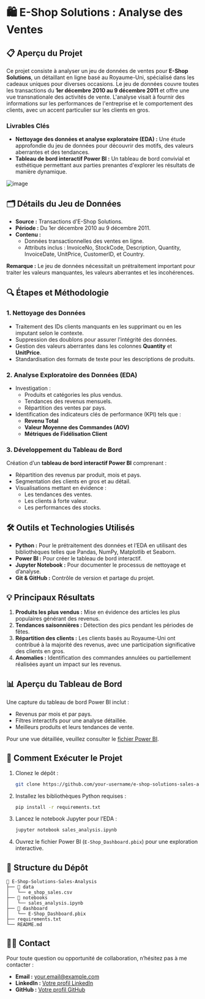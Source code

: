 # 🛍 E-Shop Solutions : Analyse des Ventes

## 📋 Aperçu du Projet

Ce projet consiste à analyser un jeu de données de ventes pour **E-Shop Solutions**, un détaillant en ligne basé au Royaume-Uni, spécialisé dans les cadeaux uniques pour diverses occasions. Le jeu de données couvre toutes les transactions du **1er décembre 2010 au 9 décembre 2011** et offre une vue transnationale des activités de vente. L'analyse visait à fournir des informations sur les performances de l'entreprise et le comportement des clients, avec un accent particulier sur les clients en gros.

### Livrables Clés
- **Nettoyage des données et analyse exploratoire (EDA) :** Une étude approfondie du jeu de données pour découvrir des motifs, des valeurs aberrantes et des tendances.
- **Tableau de bord interactif Power BI :** Un tableau de bord convivial et esthétique permettant aux parties prenantes d'explorer les résultats de manière dynamique.

![image](https://github.com/user-attachments/assets/1eab91c2-4f63-4bff-9620-a679e41a3009)


## 🗂️ Détails du Jeu de Données
- **Source :** Transactions d'E-Shop Solutions.
- **Période :** Du 1er décembre 2010 au 9 décembre 2011.
- **Contenu :**
  - Données transactionnelles des ventes en ligne.
  - Attributs inclus : InvoiceNo, StockCode, Description, Quantity, InvoiceDate, UnitPrice, CustomerID, et Country.
  
**Remarque :** Le jeu de données nécessitait un prétraitement important pour traiter les valeurs manquantes, les valeurs aberrantes et les incohérences.


## 🔍 Étapes et Méthodologie

### 1. **Nettoyage des Données**
- Traitement des IDs clients manquants en les supprimant ou en les imputant selon le contexte.
- Suppression des doublons pour assurer l’intégrité des données.
- Gestion des valeurs aberrantes dans les colonnes **Quantity** et **UnitPrice**.
- Standardisation des formats de texte pour les descriptions de produits.

### 2. **Analyse Exploratoire des Données (EDA)**
- Investigation :
  - Produits et catégories les plus vendus.
  - Tendances des revenus mensuels.
  - Répartition des ventes par pays.
- Identification des indicateurs clés de performance (KPI) tels que :
  - **Revenu Total**
  - **Valeur Moyenne des Commandes (AOV)**
  - **Métriques de Fidélisation Client**

### 3. **Développement du Tableau de Bord**
Création d’un **tableau de bord interactif Power BI** comprenant :
- Répartition des revenus par produit, mois et pays.
- Segmentation des clients en gros et au détail.
- Visualisations mettant en évidence :
  - Les tendances des ventes.
  - Les clients à forte valeur.
  - Les performances des stocks.


## 🛠️ Outils et Technologies Utilisés
- **Python :** Pour le prétraitement des données et l’EDA en utilisant des bibliothèques telles que Pandas, NumPy, Matplotlib et Seaborn.
- **Power BI :** Pour créer le tableau de bord interactif.
- **Jupyter Notebook :** Pour documenter le processus de nettoyage et d’analyse.
- **Git & GitHub :** Contrôle de version et partage du projet.


## 💡 Principaux Résultats
1. **Produits les plus vendus :** Mise en évidence des articles les plus populaires générant des revenus.
2. **Tendances saisonnières :** Détection des pics pendant les périodes de fêtes.
3. **Répartition des clients :** Les clients basés au Royaume-Uni ont contribué à la majorité des revenus, avec une participation significative des clients en gros.
4. **Anomalies :** Identification des commandes annulées ou partiellement réalisées ayant un impact sur les revenus.


## 📊 Aperçu du Tableau de Bord
Une capture du tableau de bord Power BI inclut :
- Revenus par mois et par pays.
- Filtres interactifs pour une analyse détaillée.
- Meilleurs produits et leurs tendances de vente.

Pour une vue détaillée, veuillez consulter le [fichier Power BI](link-to-dashboard).


## 🚀 Comment Exécuter le Projet
1. Clonez le dépôt :
   ```bash
   git clone https://github.com/your-username/e-shop-solutions-sales-analysis.git
   ```
2. Installez les bibliothèques Python requises :
   ```bash
   pip install -r requirements.txt
   ```
3. Lancez le notebook Jupyter pour l’EDA :
   ```bash
   jupyter notebook sales_analysis.ipynb
   ```
4. Ouvrez le fichier Power BI (`E-Shop_Dashboard.pbix`) pour une exploration interactive.


## 📁 Structure du Dépôt
```
📂 E-Shop-Solutions-Sales-Analysis
├── 📁 data
│   └── e_shop_sales.csv
├── 📁 notebooks
│   └── sales_analysis.ipynb
├── 📁 dashboard
│   └── E-Shop_Dashboard.pbix
├── requirements.txt
└── README.md
```


## 🙋‍♂️ Contact
Pour toute question ou opportunité de collaboration, n’hésitez pas à me contacter :
- **Email :** your.email@example.com
- **LinkedIn :** [Votre profil LinkedIn](https://www.linkedin.com/in/your-profile)
- **GitHub :** [Votre profil GitHub](https://github.com/your-username)
